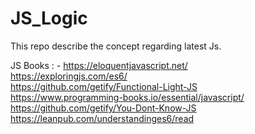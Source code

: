 # JS_Logic
This repo describe the concept regarding latest Js.


JS Books : -
    https://eloquentjavascript.net/           
    https://exploringjs.com/es6/          
    https://github.com/getify/Functional-Light-JS             
    https://www.programming-books.io/essential/javascript/            
    https://github.com/getify/You-Dont-Know-JS                    
    https://leanpub.com/understandinges6/read               
 
